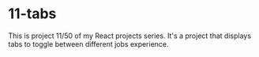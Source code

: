 # 11-tabs
This is project 11/50 of my React projects series. It's a project that displays tabs to toggle between different jobs experience.
